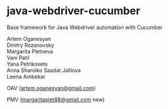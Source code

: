 # java-webdriver-cucumber

Base framework for Java Webdriver automation with Cucumber

Artem Oganesyan  
Dmitry Rozanovsky  
Margarita Pletneva  
Vani Patil  
Yana Petrikovets  
Anna Sharoiko
Saadat Jalilova  
Leena Ambekar  


OAV (artem.oganesyan@gmail.com)  


PMV (margaritaplet88@gmail.com new)
